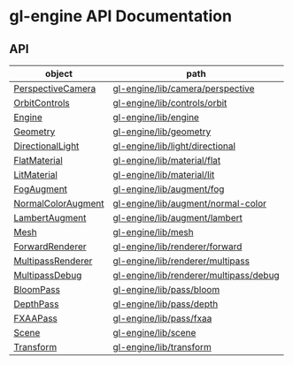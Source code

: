 # gl-engine API Documentation

## API

| object                                              | path                                                       |
| --------------------------------------------------- | ---------------------------------------------------------- |
| [PerspectiveCamera](./api/camera-perspective.md)    | [gl-engine/lib/camera/perspective](./api/camera-perspective.md)              |
| [OrbitControls](./api/controls-orbit.md)            | [gl-engine/lib/controls/orbit](./api/controls-orbit.md)                      |
| [Engine](./api/engine.md)                           | [gl-engine/lib/engine](./api/engine.md)                                      |
| [Geometry](./api/geometry.md)                       | [gl-engine/lib/geometry](./api/geometry.md)                                  |
| [DirectionalLight](./api/light-directional.md)      | [gl-engine/lib/light/directional](./api/light-directional.md)                |
| [FlatMaterial](./api/material-flat.md)              | [gl-engine/lib/material/flat](./api/material-flat.md)                        |
| [LitMaterial](./api/material-lit.md)                | [gl-engine/lib/material/lit](./api/material-lit.md)                          |
| [FogAugment](./api/material-augment-fog.md)         | [gl-engine/lib/augment/fog](./api/material-augment-fog.md)                   |
| [NormalColorAugment](./api/material-augment-fog.md) | [gl-engine/lib/augment/normal-color](./api/material-augment-normal-color.md) |
| [LambertAugment](./api/material-augment-fog.md)     | [gl-engine/lib/augment/lambert](./api/material-augment-lambert.md)           |
| [Mesh](./api/mesh.md)                               | [gl-engine/lib/mesh](./api/mesh.md)                                          |
| [ForwardRenderer](./api/renderer-forward.md)        | [gl-engine/lib/renderer/forward](./api/renderer-forward.md)                  |
| [MultipassRenderer](./api/renderer-multipass.md)    | [gl-engine/lib/renderer/multipass](./api/renderer-multipass.md)              |
| [MultipassDebug](./api/renderer-multipass-debug.md) | [gl-engine/lib/renderer/multipass/debug](./api/renderer-multipass-debug.md)  |
| [BloomPass](./api/pass-bloom.md)                    | [gl-engine/lib/pass/bloom](./api/pass-bloom)                                 |
| [DepthPass](./api/pass-depth.md)                    | [gl-engine/lib/pass/depth](./api/pass-depth)                                 |
| [FXAAPass](./api/pass-fxaa.md)                      | [gl-engine/lib/pass/fxaa](./api/pass-fxaa)                                   |
| [Scene](./api/scene.md)                             | [gl-engine/lib/scene](./api/scene.md)                                        |
| [Transform](./api/transform.md)                     | [gl-engine/lib/transform](./api/transform.md)                                |
